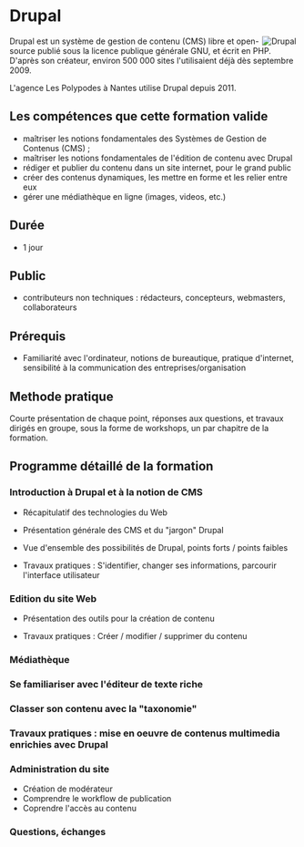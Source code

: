 # Drupal 

<img align="right" src="https://drupal.org/files/druplicon.small_.png" alt="Drupal" title="Drupal"/>


Drupal est un système de gestion de contenu (CMS) libre et open-source publié sous la licence publique générale GNU, et écrit en PHP. D'après son créateur, environ 500 000 sites l'utilisaient déjà dès septembre 2009. 

L'agence Les Polypodes à Nantes utilise Drupal depuis 2011.

## Les compétences que cette formation valide

- maîtriser les notions fondamentales des Systèmes de Gestion de Contenus (CMS) ;
- maîtriser les notions fondamentales de l'édition de contenu avec Drupal
- rédiger et publier du contenu dans un site internet, pour le grand public
- créer des contenus dynamiques, les mettre en forme et les relier entre eux
- gérer une médiathèque en ligne (images, videos, etc.)

## Durée

* 1 jour

## Public

* contributeurs non techniques : rédacteurs, concepteurs, webmasters, collaborateurs

## Prérequis

* Familiarité avec l'ordinateur, notions de bureautique, pratique d'internet, sensibilité à la communication des entreprises/organisation

## Methode pratique

Courte présentation de chaque point, réponses aux questions, et travaux dirigés en groupe, sous la forme de workshops, un par chapitre de la formation.

## Programme détaillé de la formation


### Introduction à Drupal et à la notion de CMS

- Récapitulatif des technologies du Web

- Présentation générale des CMS et du "jargon" Drupal

- Vue d'ensemble des possibilités de Drupal, points forts / points faibles

- Travaux pratiques : S'identifier, changer ses informations, parcourir l'interface utilisateur

### Edition du site Web

- Présentation des outils pour la création de contenu

- Travaux pratiques : Créer / modifier / supprimer du contenu

### Médiathèque

### Se familiariser avec l'éditeur de texte riche

### Classer son contenu avec la "taxonomie"

### Travaux pratiques : mise en oeuvre de contenus multimedia enrichies avec Drupal 

### Administration du site

- Création de modérateur
- Comprendre le workflow de publication
- Coprendre l'accès au contenu

### Questions, échanges
